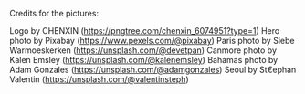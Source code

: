 Credits for the pictures:

Logo by CHENXIN (https://pngtree.com/chenxin_6074951?type=1)
Hero photo by Pixabay (https://www.pexels.com/@pixabay)
Paris photo by Siebe Warmoeskerken (https://unsplash.com/@devetpan)
Canmore photo by Kalen Emsley (https://unsplash.com/@kalenemsley)
Bahamas photo by Adam Gonzales (https://unsplash.com/@adamgonzales)
Seoul by St€ephan Valentin (https://unsplash.com/@valentinsteph)